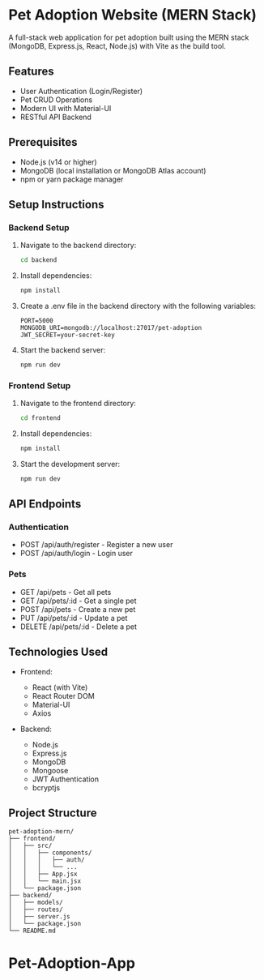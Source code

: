 # Pet Adoption Website (MERN Stack)

A full-stack web application for pet adoption built using the MERN stack (MongoDB, Express.js, React, Node.js) with Vite as the build tool.

## Features

- User Authentication (Login/Register)
- Pet CRUD Operations
- Modern UI with Material-UI
- RESTful API Backend

## Prerequisites

- Node.js (v14 or higher)
- MongoDB (local installation or MongoDB Atlas account)
- npm or yarn package manager

## Setup Instructions

### Backend Setup

1. Navigate to the backend directory:
   ```bash
   cd backend
   ```

2. Install dependencies:
   ```bash
   npm install
   ```

3. Create a .env file in the backend directory with the following variables:
   ```
   PORT=5000
   MONGODB_URI=mongodb://localhost:27017/pet-adoption
   JWT_SECRET=your-secret-key
   ```

4. Start the backend server:
   ```bash
   npm run dev
   ```

### Frontend Setup

1. Navigate to the frontend directory:
   ```bash
   cd frontend
   ```

2. Install dependencies:
   ```bash
   npm install
   ```

3. Start the development server:
   ```bash
   npm run dev
   ```

## API Endpoints

### Authentication
- POST /api/auth/register - Register a new user
- POST /api/auth/login - Login user

### Pets
- GET /api/pets - Get all pets
- GET /api/pets/:id - Get a single pet
- POST /api/pets - Create a new pet
- PUT /api/pets/:id - Update a pet
- DELETE /api/pets/:id - Delete a pet

## Technologies Used

- Frontend:
  - React (with Vite)
  - React Router DOM
  - Material-UI
  - Axios

- Backend:
  - Node.js
  - Express.js
  - MongoDB
  - Mongoose
  - JWT Authentication
  - bcryptjs

## Project Structure

```
pet-adoption-mern/
├── frontend/
│   ├── src/
│   │   ├── components/
│   │   │   ├── auth/
│   │   │   └── ...
│   │   ├── App.jsx
│   │   └── main.jsx
│   └── package.json
├── backend/
│   ├── models/
│   ├── routes/
│   ├── server.js
│   └── package.json
└── README.md
```
# Pet-Adoption-App
